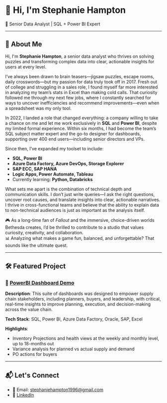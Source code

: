 # 👋 Hi, I'm Stephanie Hampton

🎯 Senior Data Analyst | SQL + Power BI Expert 

---

## 🧠 About Me

Hi, I'm **Stephanie Hampton**, a senior data analyst who thrives on solving puzzles and transforming complex data into clear, actionable insights for users at every level.

I’ve always been drawn to brain teasers—jigsaw puzzles, escape rooms, daily crosswords—but my passion for data truly took off in 2017. Fresh out of college and struggling in a sales role, I found myself far more interested in analyzing my team’s stats in Excel than making cold calls. That curiosity followed me through my next few jobs, where I constantly searched for ways to uncover inefficiencies and recommend improvements—even when a spreadsheet was my only tool.

In 2022, I landed a role that changed everything: a company willing to take a chance on me and let me work exclusively in **SQL** and **Power BI**, despite my limited formal experience. Within six months, I had become the team’s SQL subject matter expert and the go-to designer for dashboards, supporting over 400 end users—including senior directors and VPs.

Since then, I’ve expanded my toolset to include:

- **SQL, Power BI**
- **Azure Data Factory, Azure DevOps, Storage Explorer**
- **SAP ECC, SAP HANA**
- **Logic Apps, Power Automate, Tableau**
- Currently learning: **Python, Databricks**

What sets me apart is the combination of technical depth and communication skills. I don’t just write queries—I ask the right questions, uncover root causes, and translate insights into clear, actionable narratives. I thrive in cross-functional teams and believe that the ability to explain data to non-technical audiences is just as important as the analysis itself.

🎮 As a long-time fan of *Fallout* and the immersive, choice-driven worlds Bethesda creates, I’d be thrilled to contribute to a studio that values curiosity, creativity, and collaboration.  
📊 Analyzing what makes a game fun, balanced, and unforgettable? That sounds like the ultimate quest.

---

## 🛠️ Featured Project

### 🔹 **[PowerBI Dashboard Demo](Projects.md)**  
**Description**: This suite of dashboards was designed to empower supply chain stakeholders, including planners, buyers, and leadership, with critical, real-time insights to improve planning, execution, and decision-making across the value chain.

**Tech Stack**: SQL, Power BI, Azure Data Factory, Oracle, SAP, Excel

**Highlights**:
- Inventory Projections and health views at the weekly and monthly level, up to 18-months out
- Variance analysis for planned vs actual supply and demand
- PO actions for buyers

---

## 📬 Let's Connect

- 📧 Email: [stephaniehampton1996@gmail.com](mailto:stephaniehampton1996@gmail.com)  
- 💼 [LinkedIn](www.linkedin.com/in/stephaniebhampton)  
